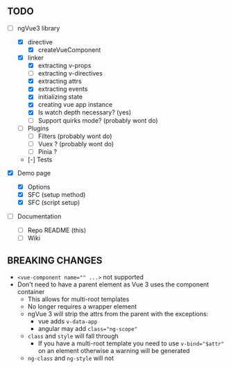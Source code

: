 ## TODO

- [ ] ngVue3 library

  - [x] directive
    - [x] createVueComponent
  - [x] linker
    - [x] extracting v-props
    - [ ] extracting v-directives
    - [x] extracting attrs
    - [x] extracting events
    - [x] initializing state
    - [x] creating vue app instance
    - [x] Is watch depth necessary? (yes)
    - [ ] Support quirks mode? (probably wont do)
  - [ ] Plugins
    - [ ] Filters (probably wont do)
    - [ ] Vuex ? (probably wont do)
    - [ ] Pinia ?
  - [-] Tests

- [x] Demo page

  - [x] Options
  - [x] SFC (setup method)
  - [x] SFC (script setup)

- [ ] Documentation
  - [ ] Repo README (this)
  - [ ] Wiki

## BREAKING CHANGES

- `<vue-component name="" ...>` not supported
- Don't need to have a parent element as Vue 3 uses the component container
  - This allows for multi-root templates
  - No longer requires a wrapper element
  - ngVue 3 will strip the attrs from the parent with the exceptions:
    - vue adds `v-data-app`
    - angular may add `class="ng-scope"`
  - `class` and `style` will fall through
    - If you have a multi-root template you need to use `v-bind="$attr"` on an element otherwise a warning will be generated
  - `ng-class` and `ng-style` will not
